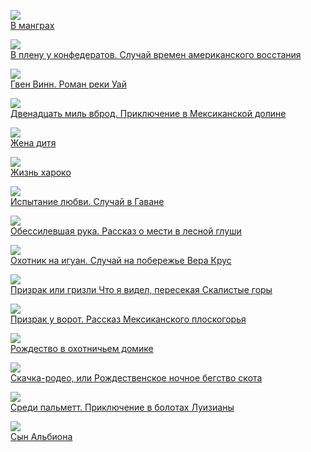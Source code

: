 ![](/books/adventure/Майн%20Томас%20Рид/В%20манграх.jpg)  
[В манграх](/books/adventure/Майн%20Томас%20Рид/В%20манграх)

![](/books/adventure/Майн%20Томас%20Рид/В%20плену%20у%20конфедератов.%20Случай%20времен%20американского%20восстания.jpg)  
[В плену у конфедератов. Случай времен американского восстания](/books/adventure/Майн%20Томас%20Рид/В%20плену%20у%20конфедератов.%20Случай%20времен%20американского%20восстания)

![](/books/adventure/Майн%20Томас%20Рид/Гвен%20Винн.%20Роман%20реки%20Уай.jpg)  
[Гвен Винн. Роман реки Уай](/books/adventure/Майн%20Томас%20Рид/Гвен%20Винн.%20Роман%20реки%20Уай)

![](/books/adventure/Майн%20Томас%20Рид/Двенадцать%20миль%20вброд.%20Приключение%20в%20Мексиканской%20долине.jpg)  
[Двенадцать миль вброд. Приключение в Мексиканской долине](/books/adventure/Майн%20Томас%20Рид/Двенадцать%20миль%20вброд.%20Приключение%20в%20Мексиканской%20долине)

![](/books/adventure/Майн%20Томас%20Рид/Жена%20дитя.jpg)  
[Жена дитя](/books/adventure/Майн%20Томас%20Рид/Жена%20дитя)

![](/books/adventure/Майн%20Томас%20Рид/Жизнь%20хароко.jpg)  
[Жизнь хароко](/books/adventure/Майн%20Томас%20Рид/Жизнь%20хароко)

![](/books/adventure/Майн%20Томас%20Рид/Испытание%20любви.%20Случай%20в%20Гаване.jpg)  
[Испытание любви. Случай в Гаване](/books/adventure/Майн%20Томас%20Рид/Испытание%20любви.%20Случай%20в%20Гаване)

![](/books/adventure/Майн%20Томас%20Рид/Обессилевшая%20рука.%20Рассказ%20о%20мести%20в%20лесной%20глуши.jpg)  
[Обессилевшая рука. Рассказ о мести в лесной глуши](/books/adventure/Майн%20Томас%20Рид/Обессилевшая%20рука.%20Рассказ%20о%20мести%20в%20лесной%20глуши)

![](/books/adventure/Майн%20Томас%20Рид/Охотник%20на%20игуан.%20Случай%20на%20побережье%20Вера%20Крус.jpg)  
[Охотник на игуан. Случай на побережье Вера Крус](/books/adventure/Майн%20Томас%20Рид/Охотник%20на%20игуан.%20Случай%20на%20побережье%20Вера%20Крус)

![](/books/adventure/Майн%20Томас%20Рид/Призрак%20или%20гризли%20Что%20я%20видел,%20пересекая%20Скалистые%20горы.jpg)  
[Призрак или гризли Что я видел, пересекая Скалистые горы](/books/adventure/Майн%20Томас%20Рид/Призрак%20или%20гризли%20Что%20я%20видел,%20пересекая%20Скалистые%20горы)

![](/books/adventure/Майн%20Томас%20Рид/Призрак%20у%20ворот.%20Рассказ%20Мексиканского%20плоскогорья.jpg)  
[Призрак у ворот. Рассказ Мексиканского плоскогорья](/books/adventure/Майн%20Томас%20Рид/Призрак%20у%20ворот.%20Рассказ%20Мексиканского%20плоскогорья)

![](/books/adventure/Майн%20Томас%20Рид/Рождество%20в%20охотничьем%20домике.jpg)  
[Рождество в охотничьем домике](/books/adventure/Майн%20Томас%20Рид/Рождество%20в%20охотничьем%20домике)

![](/books/adventure/Майн%20Томас%20Рид/Скачка-родео,%20или%20Рождественское%20ночное%20бегство%20скота.jpg)  
[Скачка-родео, или Рождественское ночное бегство скота](/books/adventure/Майн%20Томас%20Рид/Скачка-родео,%20или%20Рождественское%20ночное%20бегство%20скота)

![](/books/adventure/Майн%20Томас%20Рид/Среди%20пальметт.%20Приключение%20в%20болотах%20Луизианы.jpg)  
[Среди пальметт. Приключение в болотах Луизианы](/books/adventure/Майн%20Томас%20Рид/Среди%20пальметт.%20Приключение%20в%20болотах%20Луизианы)

![](/books/adventure/Майн%20Томас%20Рид/Сын%20Альбиона.jpg)  
[Сын Альбиона](/books/adventure/Майн%20Томас%20Рид/Сын%20Альбиона)
